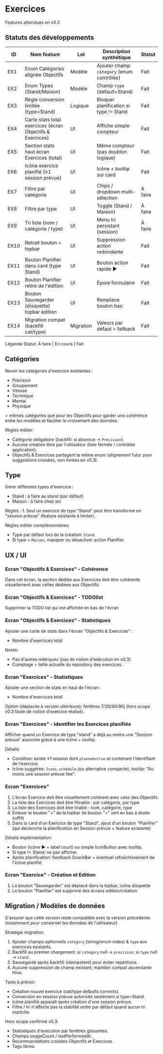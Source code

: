 # Exercices

Features attendues en v0.3

## Statuts des développements

| ID | Nom feature | Lot | Description synthétique | Statut |
|----|--------------|-----|-------------------------|--------|
| EX1 | Enum Catégories alignée Objectifs | Modèle | Ajouter champ `category` (enum contrôlée) | Fait |
| EX2 | Enum Types (Stand/Maison) | Modèle | Champ `type` (default=Stand) | Fait |
| EX3 | Règle conversion limitée (type=Stand) | Logique | Bloquer planification si type != Stand | Fait |
| EX4 | Carte stats total exercices (écran Objectifs & Exercices) | UI | Affiche simple compteur | Fait |
| EX5 | Section stats haut écran Exercices (total) | UI | Même compteur (pas doublon logique) | Fait |
| EX6 | Icône exercice planifié (≥1 session prévue) | UI | Icône + tooltip sur card | Fait |
| EX7 | Filtre par catégorie | UI | Chips / dropdown multi-sélection | À faire |
| EX8 | Filtre par type | UI | Toggle (Stand / Maison) | À faire |
| EX9 | Tri liste (nom / catégorie / type) | UI | Menu tri persistant (session) | À faire |
| EX10 | Retrait bouton + topbar | UI | Suppression action redondante | Fait |
| EX11 | Bouton Planifier dans card (type Stand) | UI | Bouton action rapide ▶ | Fait |
| EX12 | Bouton Planifier retiré de l'édition | UI | Épure formulaire | Fait |
| EX13 | Bouton Sauvegarder (disquette) topbar édition | UI | Remplace bouton bas | Fait |
| EX14 | Migration compat (backfill cat/type) | Migration | Valeurs par défaut + fallback | Fait |

Légende Statut: À faire | En cours | Fait

## Catégories
Revoir les catégories d'exercice existantes :
- Précision
- Groupement
- Vitesse
- Technique
- Mental
- Physique

= mêmes catégories que pour les Objectifs pour garder une cohérence entre les modèles et faciliter le croisement des données.

Règles métier:
- Catégorie obligatoire (backfill: si absence → `Précision`).
- Aucune création libre par l'utilisateur (liste fermée / contrôlée application).
- Objectifs & Exercices partagent la même enum (alignement futur pour suggestions croisées, non livrées en v0.3).

## Type
Gérer différents types d'exercice :
- Stand : à faire au stand (par défaut)
- Maison : à faire chez soi

Règles :
    1. Seul un exercice de type "Stand" peut être transformé en "session prévue" (feature existante à limiter).

Règles métier complémentaires:
- Type par défaut lors de la création: `Stand`.
- Si type = `Maison`, masquer ou désactiver action Planifier.

## UX / UI

### Ecran "Objectifs & Exercices" - Cohérence
Dans cet écran, la section dédiée aux Exercices doit être cohérente visuellement avec celles dédiées aux Objectifs.

### Ecran "Objectifs & Exercices" - TODOlist
Supprimer la TODO list qui est affichée en bas de l'écran

### Ecran "Objectifs & Exercices" - Statistiques
Ajouter une carte de stats dans l'écran "Objectifs & Exercices" : 
- Nombre d'exercices total

Notes:
- Pas d'autres métriques (pas de notion d'exécution en v0.3).
- Comptage = taille actuelle du repository des exercices.

### Ecran "Exercices" - Statistiques
Ajouter une section de stats en haut de l'écran : 
- Nombre d'exercices total

Option (déplacée à version ultérieure): fenêtres 7/30/60/90j (hors scope v0.3 faute de notion d'exercice réalisé).

### Ecran "Exercices" - Identifier les Exercices planifiés
Afficher quand un Exercice de type "stand" a déjà au moins une "Session prévue" associée grâce à une icône + tooltip.

Détails:
- Condition: existe ≥1 session dont `planned=true` et contenant l'identifiant de l'exercice.
- Icône suggérée: `Icons.schedule` (ou alternative compacte), tooltip: "Au moins une session prévue liée".

### Ecran "Exercices"
1. L'écran Exercice doit être visuellement cohérent avec celui des Objectifs
2. La liste des Exercices doit être filtrable : par catégorie, par type
3. La liste des Exercices doit être triable : nom, catégorie, type
4. Enlever le bouton "+" de la topbar (le bouton "+" vert en bas à droite suffit)
5. Dans la card d'un Exercice de type "Stand", ajout d'un bouton "Planifier" (qui déclenche la planification en Session prévue = feature existante)

Détails implémentation:
- Bouton (icône ▶ + label court) ou simple IconButton avec tooltip.
- Si type != Stand: ne pas afficher.
- Après planification: feedback SnackBar + éventuel rafraîchissement de l'icône planifié.

### Ecran "Exercice" - Création et Edition
1. Le bouton "Sauvegarder" est déplacé dans la topbar, icône disquette
2. Le bouton "Planifier" est supprimé des écrans edition/création

## Migration / Modèles de données
S'assurer que cette version reste compatible avec la version précédente (notamment pour conserver les données de l'utilisateur)

Stratégie migration:
1. Ajouter champs optionnels `category` (string/enum index) & `type` aux exercices existants.
2. Backfill au premier chargement: si `category` null → `precision`; si `type` null → `stand`.
3. Sauvegarde après backfill (idempotent) pour éviter répétitions.
4. Aucune suppression de champ existant; maintien compat ascendante Hive.

Tests à prévoir:
- Création nouvel exercice (cat/type defaults corrects).
- Conversion en session prévue autorisée seulement si type=Stand.
- Icône planifié apparaît après création d'une session prévue.
- Filtre / tri n'affecte pas la stabilité ordre par défaut quand aucun tri explicite.

Hors scope confirmé v0.3:
- Statistiques d'exécution par fenêtres glissantes.
- Champs usageCount / lastPerformedAt.
- Recommandations croisées Objectifs ⇄ Exercices.
- Tags libres.
